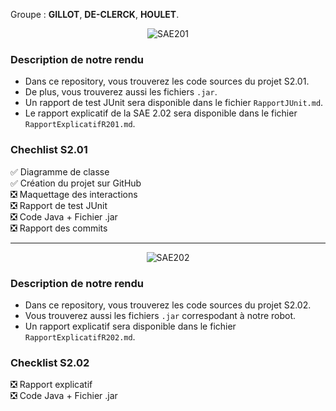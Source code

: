 Groupe : **GILLOT**, **DE-CLERCK**, **HOULET**.

<p align="center"><img src="https://i.imgur.com/8l52IaK.png" alt="SAE201"></p>

### Description de notre rendu

- Dans ce repository, vous trouverez les code sources du projet S2.01.
- De plus, vous trouverez aussi les fichiers `.jar`.
- Un rapport de test JUnit sera disponible dans le fichier `RapportJUnit.md`.
- Le rapport explicatif de la SAE 2.02 sera disponible dans le fichier `RapportExplicatifR201.md`.

### Chechlist S2.01

✅ Diagramme de classe <br>
✅ Création du projet sur GitHub <br>
❎ Maquettage des interactions <br>
❎ Rapport de test JUnit <br>
❎ Code Java + Fichier .jar <br>
❎ Rapport des commits <br>

<hr>
<p align="center"><img src="https://i.imgur.com/AZlvJud.png" alt="SAE202"></p>

### Description de notre rendu

- Dans ce repository, vous trouverez les code sources du projet S2.02.
- Vous trouverez aussi les fichiers `.jar` correspodant à notre robot.
- Un rapport explicatif sera disponible dans le fichier `RapportExplicatifR202.md`.

### Checklist S2.02

❎ Rapport explicatif <br>
❎ Code Java + Fichier .jar

